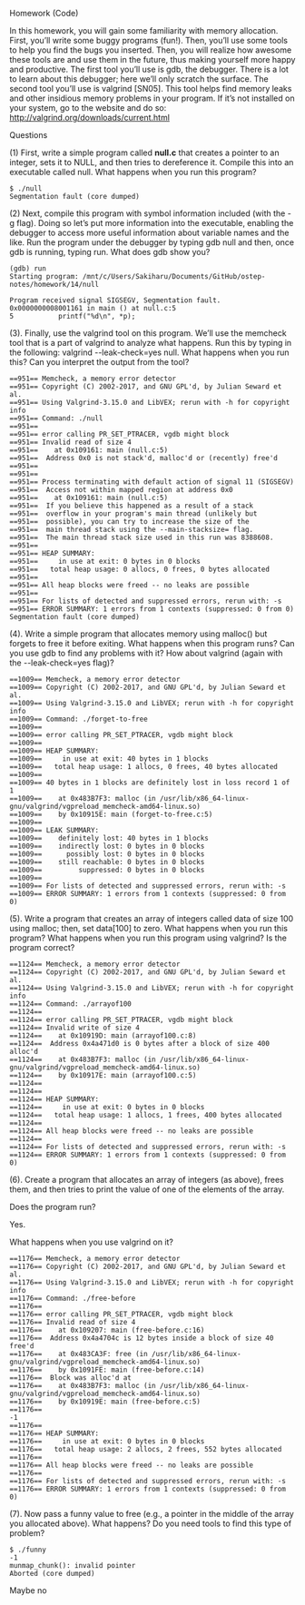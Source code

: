 Homework (Code) 

In this homework, you will gain some familiarity with memory allocation. First, you’ll write some buggy programs (fun!). Then, you’ll use some tools to help you find the bugs you inserted. Then, you will realize how awesome these tools are and use them in the future, thus making yourself more happy and productive. The first tool you’ll use is gdb, the debugger. There is a lot to learn about this debugger; here we’ll only scratch the surface. The second tool you’ll use is valgrind [SN05]. This tool helps find memory leaks and other insidious memory problems in your program. If it’s not installed on your system, go to the website and do so: http://valgrind.org/downloads/current.html 

Questions 

(1) First, write a simple program called **null.c** that creates a pointer to an integer, sets it to NULL, and then tries to dereference it. Compile this into an executable called null. What happens when you run this program? 

```
$ ./null
Segmentation fault (core dumped)
```

(2) Next, compile this program with symbol information included (with the -g flag). Doing so let’s put more information into the executable, enabling the debugger to access more useful information about variable names and the like. Run the program under the debugger by typing gdb null and then, once gdb is running, typing run. What does gdb show you? 

```
(gdb) run
Starting program: /mnt/c/Users/Sakiharu/Documents/GitHub/ostep-notes/homework/14/null

Program received signal SIGSEGV, Segmentation fault.
0x0000000008001161 in main () at null.c:5
5           printf("%d\n", *p);
```

(3). Finally, use the valgrind tool on this program. We’ll use the memcheck tool that is a part of valgrind to analyze what happens. Run this by typing in the following: valgrind --leak-check=yes null. What happens when you run this? Can you interpret the output from the tool? 

```
==951== Memcheck, a memory error detector
==951== Copyright (C) 2002-2017, and GNU GPL'd, by Julian Seward et al.
==951== Using Valgrind-3.15.0 and LibVEX; rerun with -h for copyright info
==951== Command: ./null
==951==
==951== error calling PR_SET_PTRACER, vgdb might block
==951== Invalid read of size 4
==951==    at 0x109161: main (null.c:5)
==951==  Address 0x0 is not stack'd, malloc'd or (recently) free'd
==951==
==951==
==951== Process terminating with default action of signal 11 (SIGSEGV)
==951==  Access not within mapped region at address 0x0
==951==    at 0x109161: main (null.c:5)
==951==  If you believe this happened as a result of a stack
==951==  overflow in your program's main thread (unlikely but
==951==  possible), you can try to increase the size of the
==951==  main thread stack using the --main-stacksize= flag.
==951==  The main thread stack size used in this run was 8388608.
==951==
==951== HEAP SUMMARY:
==951==     in use at exit: 0 bytes in 0 blocks
==951==   total heap usage: 0 allocs, 0 frees, 0 bytes allocated
==951==
==951== All heap blocks were freed -- no leaks are possible
==951==
==951== For lists of detected and suppressed errors, rerun with: -s
==951== ERROR SUMMARY: 1 errors from 1 contexts (suppressed: 0 from 0)
Segmentation fault (core dumped)
```

(4). Write a simple program that allocates memory using malloc() but forgets to free it before exiting. What happens when this program runs? Can you use gdb to find any problems with it? How about valgrind (again with the --leak-check=yes flag)? 

```
==1009== Memcheck, a memory error detector
==1009== Copyright (C) 2002-2017, and GNU GPL'd, by Julian Seward et al.
==1009== Using Valgrind-3.15.0 and LibVEX; rerun with -h for copyright info
==1009== Command: ./forget-to-free
==1009==
==1009== error calling PR_SET_PTRACER, vgdb might block
==1009==
==1009== HEAP SUMMARY:
==1009==     in use at exit: 40 bytes in 1 blocks
==1009==   total heap usage: 1 allocs, 0 frees, 40 bytes allocated
==1009==
==1009== 40 bytes in 1 blocks are definitely lost in loss record 1 of 1
==1009==    at 0x483B7F3: malloc (in /usr/lib/x86_64-linux-gnu/valgrind/vgpreload_memcheck-amd64-linux.so)
==1009==    by 0x10915E: main (forget-to-free.c:5)
==1009==
==1009== LEAK SUMMARY:
==1009==    definitely lost: 40 bytes in 1 blocks
==1009==    indirectly lost: 0 bytes in 0 blocks
==1009==      possibly lost: 0 bytes in 0 blocks
==1009==    still reachable: 0 bytes in 0 blocks
==1009==         suppressed: 0 bytes in 0 blocks
==1009==
==1009== For lists of detected and suppressed errors, rerun with: -s
==1009== ERROR SUMMARY: 1 errors from 1 contexts (suppressed: 0 from 0)
```

(5). Write a program that creates an array of integers called data of size 100 using malloc; then, set data[100] to zero. What happens when you run this program? What happens when you run this program using valgrind? Is the program correct? 

```
==1124== Memcheck, a memory error detector
==1124== Copyright (C) 2002-2017, and GNU GPL'd, by Julian Seward et al.
==1124== Using Valgrind-3.15.0 and LibVEX; rerun with -h for copyright info
==1124== Command: ./arrayof100
==1124==
==1124== error calling PR_SET_PTRACER, vgdb might block
==1124== Invalid write of size 4
==1124==    at 0x10919D: main (arrayof100.c:8)
==1124==  Address 0x4a471d0 is 0 bytes after a block of size 400 alloc'd
==1124==    at 0x483B7F3: malloc (in /usr/lib/x86_64-linux-gnu/valgrind/vgpreload_memcheck-amd64-linux.so)
==1124==    by 0x10917E: main (arrayof100.c:5)
==1124==
==1124==
==1124== HEAP SUMMARY:
==1124==     in use at exit: 0 bytes in 0 blocks
==1124==   total heap usage: 1 allocs, 1 frees, 400 bytes allocated
==1124==
==1124== All heap blocks were freed -- no leaks are possible
==1124==
==1124== For lists of detected and suppressed errors, rerun with: -s
==1124== ERROR SUMMARY: 1 errors from 1 contexts (suppressed: 0 from 0)
```

(6). Create a program that allocates an array of integers (as above), frees them, and then tries to print the value of one of the elements of the array. 

Does the program run?

Yes. 



What happens when you use valgrind on it?

```
==1176== Memcheck, a memory error detector
==1176== Copyright (C) 2002-2017, and GNU GPL'd, by Julian Seward et al.
==1176== Using Valgrind-3.15.0 and LibVEX; rerun with -h for copyright info
==1176== Command: ./free-before
==1176==
==1176== error calling PR_SET_PTRACER, vgdb might block
==1176== Invalid read of size 4
==1176==    at 0x109207: main (free-before.c:16)
==1176==  Address 0x4a4704c is 12 bytes inside a block of size 40 free'd
==1176==    at 0x483CA3F: free (in /usr/lib/x86_64-linux-gnu/valgrind/vgpreload_memcheck-amd64-linux.so)
==1176==    by 0x1091FE: main (free-before.c:14)
==1176==  Block was alloc'd at
==1176==    at 0x483B7F3: malloc (in /usr/lib/x86_64-linux-gnu/valgrind/vgpreload_memcheck-amd64-linux.so)
==1176==    by 0x10919E: main (free-before.c:5)
==1176==
-1
==1176==
==1176== HEAP SUMMARY:
==1176==     in use at exit: 0 bytes in 0 blocks
==1176==   total heap usage: 2 allocs, 2 frees, 552 bytes allocated
==1176==
==1176== All heap blocks were freed -- no leaks are possible
==1176==
==1176== For lists of detected and suppressed errors, rerun with: -s
==1176== ERROR SUMMARY: 1 errors from 1 contexts (suppressed: 0 from 0)
```

 

(7). Now pass a funny value to free (e.g., a pointer in the middle of the array you allocated above). What happens? Do you need tools to find this type of problem?

```
$ ./funny
-1
munmap_chunk(): invalid pointer
Aborted (core dumped)
```

Maybe no